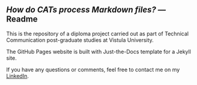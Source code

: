 ##  *How do CATs process Markdown files?* — Readme

This is the repository of a diploma project carried out as part of Technical Communication post-graduate studies at Vistula University.

The GitHub Pages website is built with Just-the-Docs template for a Jekyll site.

If you have any questions or comments, feel free to contact me on my [LinkedIn](https://www.linkedin.com/in/pawel-woznikowski/).